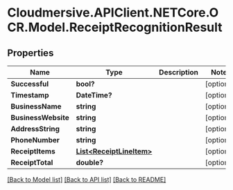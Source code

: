 # Cloudmersive.APIClient.NETCore.OCR.Model.ReceiptRecognitionResult
## Properties

Name | Type | Description | Notes
------------ | ------------- | ------------- | -------------
**Successful** | **bool?** |  | [optional] 
**Timestamp** | **DateTime?** |  | [optional] 
**BusinessName** | **string** |  | [optional] 
**BusinessWebsite** | **string** |  | [optional] 
**AddressString** | **string** |  | [optional] 
**PhoneNumber** | **string** |  | [optional] 
**ReceiptItems** | [**List&lt;ReceiptLineItem&gt;**](ReceiptLineItem.md) |  | [optional] 
**ReceiptTotal** | **double?** |  | [optional] 

[[Back to Model list]](../README.md#documentation-for-models) [[Back to API list]](../README.md#documentation-for-api-endpoints) [[Back to README]](../README.md)

